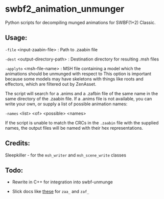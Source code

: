 # swbf2_animation_unmunger

Python scripts for decompiling munged animations for SWBF(1+2) Classic.  

## Usage:

```-file``` \<input-zaabin-file\> : Path to .zaabin file

```-dest``` \<output-directory-path\> : Destination directory for resulting .msh files

```-applyto``` \<msh-file-name\>  : MSH file containing a model which the animations should be unmunged with respect to
This option is important because some models may have skeletons with things like roots and effectors, which are
filtered out by ZenAsset.

The script will search for a .anims and a .zafbin file of the same name in the same directory of the .zaabin file.
If a .anims file is not available, you can write your own, or supply a list of possible animation names:

```-names``` \<list\> \<of\> \<possible\> \<names\> 

If the script is unable to match the CRCs in the ```.zaabin``` file with the supplied names, the output files 
will be named with their hex representations.


## Credits:

Sleepkiller - for the ```msh_writer``` and ```msh_scene_write``` classes


## Todo:

- Rewrite in C++ for integration into swbf-unmunge

- Slick docs like [these](https://schlechtwetterfront.github.io/ze_filetypes/msh.html) for ```zaa_``` and ```zaf_``` 

